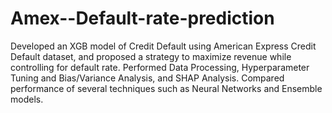 # Amex--Default-rate-prediction

Developed an XGB model of Credit Default using American Express Credit Default dataset, and proposed a strategy to maximize revenue while controlling for default rate. 
Performed Data Processing, Hyperparameter Tuning and Bias/Variance Analysis, and SHAP Analysis. 
Compared performance of several techniques such as Neural Networks and Ensemble models.
